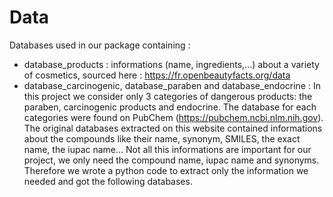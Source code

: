 # Data 

Databases used in our package containing : 
- database_products :  informations (name, ingredients,...) about a variety of cosmetics, sourced here : https://fr.openbeautyfacts.org/data
- database_carcinogenic, database_paraben and database_endocrine : In this project we consider only 3 categories of dangerous products: the paraben, carcinogenic products and endocrine. The database for each categories were found on PubChem (https://pubchem.ncbi.nlm.nih.gov). The original databases extracted on this website contained informations about the compounds like their name, synonym, SMILES, the exact name, the iupac name… Not all this informations are important for our project, we only need the compound name, iupac name and synonyms. Therefore we wrote a python code to extract only the information we needed and got the following databases. 
